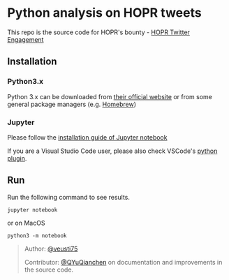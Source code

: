 # Python analysis on HOPR tweets 

This repo is the source code for HOPR's bounty - [HOPR Twitter Engagement](https://gitcoin.co/issue/hoprnet/hopr-analytics/7/100025611)

## Installation
### Python3.x
Python 3.x can be downloaded from [their official website](https://www.python.org/downloads/) or from some general package managers (e.g. [Homebrew](https://formulae.brew.sh/formula/python@3.9))

### Jupyter
Please follow the [installation guide of Jupyter notebook](https://jupyter.readthedocs.io/en/latest/install/notebook-classic.html) 

If you are a Visual Studio Code user, please also check VSCode's [python plugin](https://code.visualstudio.com/docs/python/jupyter-support).

## Run
Run the following command to see results.
```
jupyter notebook
```
or on MacOS
```
python3 -m notebook
```

> Author: [@veusti75](https://github.com/veusti75)
>
> Contributor: [@QYuQianchen](https://github.com/QYuQianchen) on documentation and improvements in the source code.
